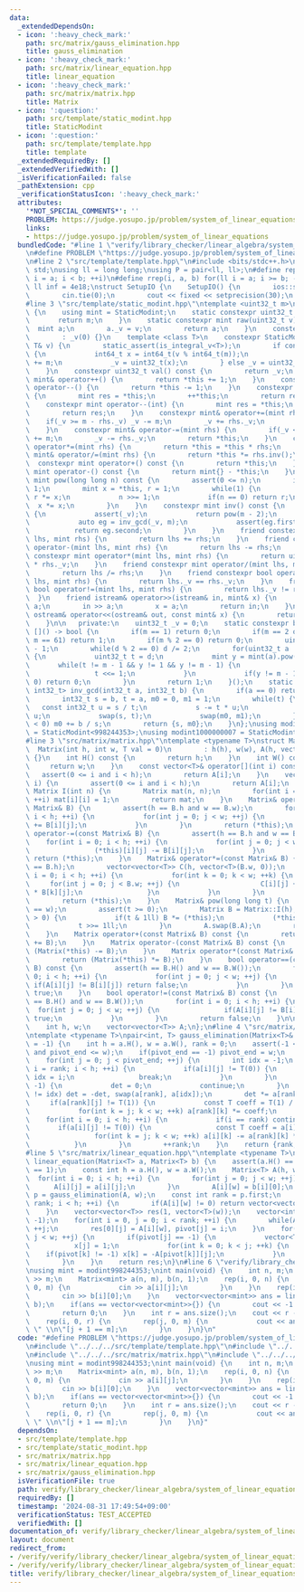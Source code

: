 ```yaml
---
data:
  _extendedDependsOn:
  - icon: ':heavy_check_mark:'
    path: src/matrix/gauss_elimination.hpp
    title: gauss_elimination
  - icon: ':heavy_check_mark:'
    path: src/matrix/linear_equation.hpp
    title: linear_equation
  - icon: ':heavy_check_mark:'
    path: src/matrix/matrix.hpp
    title: Matrix
  - icon: ':question:'
    path: src/template/static_modint.hpp
    title: StaticModint
  - icon: ':question:'
    path: src/template/template.hpp
    title: template
  _extendedRequiredBy: []
  _extendedVerifiedWith: []
  _isVerificationFailed: false
  _pathExtension: cpp
  _verificationStatusIcon: ':heavy_check_mark:'
  attributes:
    '*NOT_SPECIAL_COMMENTS*': ''
    PROBLEM: https://judge.yosupo.jp/problem/system_of_linear_equations
    links:
    - https://judge.yosupo.jp/problem/system_of_linear_equations
  bundledCode: "#line 1 \"verify/library_checker/linear_algebra/system_of_linear_equations.test.cpp\"\
    \n#define PROBLEM \"https://judge.yosupo.jp/problem/system_of_linear_equations\"\
    \n#line 2 \"src/template/template.hpp\"\n#include <bits/stdc++.h>\nusing namespace\
    \ std;\nusing ll = long long;\nusing P = pair<ll, ll>;\n#define rep(i, a, b) for(ll\
    \ i = a; i < b; ++i)\n#define rrep(i, a, b) for(ll i = a; i >= b; --i)\nconstexpr\
    \ ll inf = 4e18;\nstruct SetupIO {\n    SetupIO() {\n        ios::sync_with_stdio(0);\n\
    \        cin.tie(0);\n        cout << fixed << setprecision(30);\n    }\n} setup_io;\n\
    #line 3 \"src/template/static_modint.hpp\"\ntemplate <uint32_t m>\nstruct StaticModint\
    \ {\n    using mint = StaticModint;\n    static constexpr uint32_t mod() {\n \
    \       return m;\n    }\n    static constexpr mint raw(uint32_t v) {\n      \
    \  mint a;\n        a._v = v;\n        return a;\n    }\n    constexpr StaticModint()\n\
    \        : _v(0) {}\n    template <class T>\n    constexpr StaticModint(const\
    \ T& v) {\n        static_assert(is_integral_v<T>);\n        if constexpr(is_signed_v<T>)\
    \ {\n            int64_t x = int64_t(v % int64_t(m));\n            if(x < 0) x\
    \ += m;\n            _v = uint32_t(x);\n        } else _v = uint32_t(v % m);\n\
    \    }\n    constexpr uint32_t val() const {\n        return _v;\n    }\n    constexpr\
    \ mint& operator++() {\n        return *this += 1;\n    }\n    constexpr mint&\
    \ operator--() {\n        return *this -= 1;\n    }\n    constexpr mint operator++(int)\
    \ {\n        mint res = *this;\n        ++*this;\n        return res;\n    }\n\
    \    constexpr mint operator--(int) {\n        mint res = *this;\n        --*this;\n\
    \        return res;\n    }\n    constexpr mint& operator+=(mint rhs) {\n    \
    \    if(_v >= m - rhs._v) _v -= m;\n        _v += rhs._v;\n        return *this;\n\
    \    }\n    constexpr mint& operator-=(mint rhs) {\n        if(_v < rhs._v) _v\
    \ += m;\n        _v -= rhs._v;\n        return *this;\n    }\n    constexpr mint&\
    \ operator*=(mint rhs) {\n        return *this = *this * rhs;\n    }\n    constexpr\
    \ mint& operator/=(mint rhs) {\n        return *this *= rhs.inv();\n    }\n  \
    \  constexpr mint operator+() const {\n        return *this;\n    }\n    constexpr\
    \ mint operator-() const {\n        return mint{} - *this;\n    }\n    constexpr\
    \ mint pow(long long n) const {\n        assert(0 <= n);\n        if(n == 0) return\
    \ 1;\n        mint x = *this, r = 1;\n        while(1) {\n            if(n & 1)\
    \ r *= x;\n            n >>= 1;\n            if(n == 0) return r;\n          \
    \  x *= x;\n        }\n    }\n    constexpr mint inv() const {\n        if constexpr(prime)\
    \ {\n            assert(_v);\n            return pow(m - 2);\n        } else {\n\
    \            auto eg = inv_gcd(_v, m);\n            assert(eg.first == 1);\n \
    \           return eg.second;\n        }\n    }\n    friend constexpr mint operator+(mint\
    \ lhs, mint rhs) {\n        return lhs += rhs;\n    }\n    friend constexpr mint\
    \ operator-(mint lhs, mint rhs) {\n        return lhs -= rhs;\n    }\n    friend\
    \ constexpr mint operator*(mint lhs, mint rhs) {\n        return uint64_t(lhs._v)\
    \ * rhs._v;\n    }\n    friend constexpr mint operator/(mint lhs, mint rhs) {\n\
    \        return lhs /= rhs;\n    }\n    friend constexpr bool operator==(mint\
    \ lhs, mint rhs) {\n        return lhs._v == rhs._v;\n    }\n    friend constexpr\
    \ bool operator!=(mint lhs, mint rhs) {\n        return lhs._v != rhs._v;\n  \
    \  }\n    friend istream& operator>>(istream& in, mint& x) {\n        long long\
    \ a;\n        in >> a;\n        x = a;\n        return in;\n    }\n    friend\
    \ ostream& operator<<(ostream& out, const mint& x) {\n        return out << x.val();\n\
    \    }\n\n   private:\n    uint32_t _v = 0;\n    static constexpr bool prime =\
    \ []() -> bool {\n        if(m == 1) return 0;\n        if(m == 2 or m == 7 or\
    \ m == 61) return 1;\n        if(m % 2 == 0) return 0;\n        uint32_t d = m\
    \ - 1;\n        while(d % 2 == 0) d /= 2;\n        for(uint32_t a : {2, 7, 61})\
    \ {\n            uint32_t t = d;\n            mint y = mint(a).pow(t);\n     \
    \       while(t != m - 1 && y != 1 && y != m - 1) {\n                y *= y;\n\
    \                t <<= 1;\n            }\n            if(y != m - 1 && t % 2 ==\
    \ 0) return 0;\n        }\n        return 1;\n    }();\n    static constexpr pair<int32_t,\
    \ int32_t> inv_gcd(int32_t a, int32_t b) {\n        if(a == 0) return {b, 0};\n\
    \        int32_t s = b, t = a, m0 = 0, m1 = 1;\n        while(t) {\n         \
    \   const int32_t u = s / t;\n            s -= t * u;\n            m0 -= m1 *\
    \ u;\n            swap(s, t);\n            swap(m0, m1);\n        }\n        if(m0\
    \ < 0) m0 += b / s;\n        return {s, m0};\n    }\n};\nusing modint998244353\
    \ = StaticModint<998244353>;\nusing modint1000000007 = StaticModint<1000000007>;\n\
    #line 3 \"src/matrix/matrix.hpp\"\ntemplate <typename T>\nstruct Matrix {\n  \
    \  Matrix(int h, int w, T val = 0)\n        : h(h), w(w), A(h, vector<T>(w, val))\
    \ {}\n    int H() const {\n        return h;\n    }\n    int W() const {\n   \
    \     return w;\n    }\n    const vector<T>& operator[](int i) const {\n     \
    \   assert(0 <= i and i < h);\n        return A[i];\n    }\n    vector<T>& operator[](int\
    \ i) {\n        assert(0 <= i and i < h);\n        return A[i];\n    }\n    static\
    \ Matrix I(int n) {\n        Matrix mat(n, n);\n        for(int i = 0; i < n;\
    \ ++i) mat[i][i] = 1;\n        return mat;\n    }\n    Matrix& operator+=(const\
    \ Matrix& B) {\n        assert(h == B.h and w == B.w);\n        for(int i = 0;\
    \ i < h; ++i) {\n            for(int j = 0; j < w; ++j) {\n                (*this)[i][j]\
    \ += B[i][j];\n            }\n        }\n        return (*this);\n    }\n    Matrix&\
    \ operator-=(const Matrix& B) {\n        assert(h == B.h and w == B.w);\n    \
    \    for(int i = 0; i < h; ++i) {\n            for(int j = 0; j < w; ++j) {\n\
    \                (*this)[i][j] -= B[i][j];\n            }\n        }\n       \
    \ return (*this);\n    }\n    Matrix& operator*=(const Matrix& B) {\n        assert(w\
    \ == B.h);\n        vector<vector<T>> C(h, vector<T>(B.w, 0));\n        for(int\
    \ i = 0; i < h; ++i) {\n            for(int k = 0; k < w; ++k) {\n           \
    \     for(int j = 0; j < B.w; ++j) {\n                    C[i][j] += (*this)[i][k]\
    \ * B[k][j];\n                }\n            }\n        }\n        A.swap(C);\n\
    \        return (*this);\n    }\n    Matrix& pow(long long t) {\n        assert(h\
    \ == w);\n        assert(t >= 0);\n        Matrix B = Matrix::I(h);\n        while(t\
    \ > 0) {\n            if(t & 1ll) B *= (*this);\n            (*this) *= (*this);\n\
    \            t >>= 1ll;\n        }\n        A.swap(B.A);\n        return (*this);\n\
    \    }\n    Matrix operator+(const Matrix& B) const {\n        return (Matrix(*this)\
    \ += B);\n    }\n    Matrix operator-(const Matrix& B) const {\n        return\
    \ (Matrix(*this) -= B);\n    }\n    Matrix operator*(const Matrix& B) const {\n\
    \        return (Matrix(*this) *= B);\n    }\n    bool operator==(const Matrix&\
    \ B) const {\n        assert(h == B.H() and w == B.W());\n        for(int i =\
    \ 0; i < h; ++i) {\n            for(int j = 0; j < w; ++j) {\n               \
    \ if(A[i][j] != B[i][j]) return false;\n            }\n        }\n        return\
    \ true;\n    }\n    bool operator!=(const Matrix& B) const {\n        assert(h\
    \ == B.H() and w == B.W());\n        for(int i = 0; i < h; ++i) {\n          \
    \  for(int j = 0; j < w; ++j) {\n                if(A[i][j] != B[i][j]) return\
    \ true;\n            }\n        }\n        return false;\n    }\n\n   private:\n\
    \    int h, w;\n    vector<vector<T>> A;\n};\n#line 4 \"src/matrix/gauss_elimination.hpp\"\
    \ntemplate <typename T>\npair<int, T> gauss_elimination(Matrix<T>& a, int pivot_end\
    \ = -1) {\n    int h = a.H(), w = a.W(), rank = 0;\n    assert(-1 <= pivot_end\
    \ and pivot_end <= w);\n    if(pivot_end == -1) pivot_end = w;\n    T det = 1;\n\
    \    for(int j = 0; j < pivot_end; ++j) {\n        int idx = -1;\n        for(int\
    \ i = rank; i < h; ++i) {\n            if(a[i][j] != T(0)) {\n               \
    \ idx = i;\n                break;\n            }\n        }\n        if(idx ==\
    \ -1) {\n            det = 0;\n            continue;\n        }\n        if(rank\
    \ != idx) det = -det, swap(a[rank], a[idx]);\n        det *= a[rank][j];\n   \
    \     if(a[rank][j] != T(1)) {\n            const T coeff = T(1) / a[rank][j];\n\
    \            for(int k = j; k < w; ++k) a[rank][k] *= coeff;\n        }\n    \
    \    for(int i = 0; i < h; ++i) {\n            if(i == rank) continue;\n     \
    \       if(a[i][j] != T(0)) {\n                const T coeff = a[i][j] / a[rank][j];\n\
    \                for(int k = j; k < w; ++k) a[i][k] -= a[rank][k] * coeff;\n \
    \           }\n        }\n        ++rank;\n    }\n    return {rank, det};\n}\n\
    #line 5 \"src/matrix/linear_equation.hpp\"\ntemplate <typename T>\nvector<vector<T>>\
    \ linear_equation(Matrix<T> a, Matrix<T> b) {\n    assert(a.H() == b.H() and b.W()\
    \ == 1);\n    const int h = a.H(), w = a.W();\n    Matrix<T> A(h, w + 1);\n  \
    \  for(int i = 0; i < h; ++i) {\n        for(int j = 0; j < w; ++j) {\n      \
    \      A[i][j] = a[i][j];\n        }\n        A[i][w] = b[i][0];\n    }\n    auto\
    \ p = gauss_elimination(A, w);\n    const int rank = p.first;\n    for(int i =\
    \ rank; i < h; ++i) {\n        if(A[i][w] != 0) return vector<vector<T>>{};\n\
    \    }\n    vector<vector<T>> res(1, vector<T>(w));\n    vector<int> pivot(w,\
    \ -1);\n    for(int i = 0, j = 0; i < rank; ++i) {\n        while(A[i][j] == 0)\
    \ ++j;\n        res[0][j] = A[i][w], pivot[j] = i;\n    }\n    for(int j = 0;\
    \ j < w; ++j) {\n        if(pivot[j] == -1) {\n            vector<T> x(w);\n \
    \           x[j] = 1;\n            for(int k = 0; k < j; ++k) {\n            \
    \    if(pivot[k] != -1) x[k] = -A[pivot[k]][j];\n            }\n            res.emplace_back(x);\n\
    \        }\n    }\n    return res;\n}\n#line 6 \"verify/library_checker/linear_algebra/system_of_linear_equations.test.cpp\"\
    \nusing mint = modint998244353;\nint main(void) {\n    int n, m;\n    cin >> n\
    \ >> m;\n    Matrix<mint> a(n, m), b(n, 1);\n    rep(i, 0, n) {\n        rep(j,\
    \ 0, m) {\n            cin >> a[i][j];\n        }\n    }\n    rep(i, 0, n) {\n\
    \        cin >> b[i][0];\n    }\n    vector<vector<mint>> ans = linear_equation(a,\
    \ b);\n    if(ans == vector<vector<mint>>{}) {\n        cout << -1 << '\\n';\n\
    \        return 0;\n    }\n    int r = ans.size();\n    cout << r - 1 << '\\n';\n\
    \    rep(i, 0, r) {\n        rep(j, 0, m) {\n            cout << ans[i][j] <<\
    \ \" \\n\"[j + 1 == m];\n        }\n    }\n}\n"
  code: "#define PROBLEM \"https://judge.yosupo.jp/problem/system_of_linear_equations\"\
    \n#include \"../../../src/template/template.hpp\"\n#include \"../../../src/template/static_modint.hpp\"\
    \n#include \"../../../src/matrix/matrix.hpp\"\n#include \"../../../src/matrix/linear_equation.hpp\"\
    \nusing mint = modint998244353;\nint main(void) {\n    int n, m;\n    cin >> n\
    \ >> m;\n    Matrix<mint> a(n, m), b(n, 1);\n    rep(i, 0, n) {\n        rep(j,\
    \ 0, m) {\n            cin >> a[i][j];\n        }\n    }\n    rep(i, 0, n) {\n\
    \        cin >> b[i][0];\n    }\n    vector<vector<mint>> ans = linear_equation(a,\
    \ b);\n    if(ans == vector<vector<mint>>{}) {\n        cout << -1 << '\\n';\n\
    \        return 0;\n    }\n    int r = ans.size();\n    cout << r - 1 << '\\n';\n\
    \    rep(i, 0, r) {\n        rep(j, 0, m) {\n            cout << ans[i][j] <<\
    \ \" \\n\"[j + 1 == m];\n        }\n    }\n}"
  dependsOn:
  - src/template/template.hpp
  - src/template/static_modint.hpp
  - src/matrix/matrix.hpp
  - src/matrix/linear_equation.hpp
  - src/matrix/gauss_elimination.hpp
  isVerificationFile: true
  path: verify/library_checker/linear_algebra/system_of_linear_equations.test.cpp
  requiredBy: []
  timestamp: '2024-08-31 17:49:54+09:00'
  verificationStatus: TEST_ACCEPTED
  verifiedWith: []
documentation_of: verify/library_checker/linear_algebra/system_of_linear_equations.test.cpp
layout: document
redirect_from:
- /verify/verify/library_checker/linear_algebra/system_of_linear_equations.test.cpp
- /verify/verify/library_checker/linear_algebra/system_of_linear_equations.test.cpp.html
title: verify/library_checker/linear_algebra/system_of_linear_equations.test.cpp
---
```

